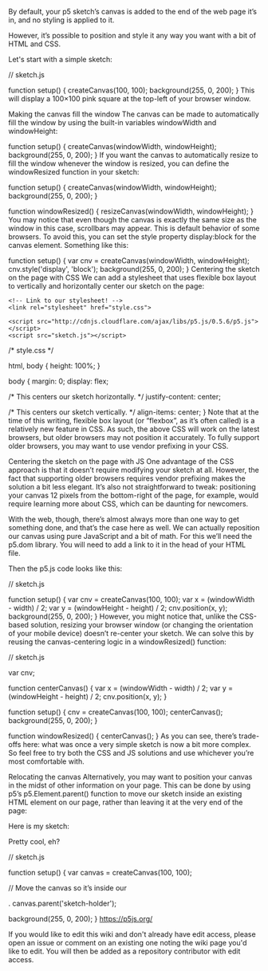 By default, your p5 sketch’s canvas is added to the end of the web page it’s in, and no styling is applied to it.

However, it’s possible to position and style it any way you want with a bit of HTML and CSS.

Let's start with a simple sketch:

<html>
  <head>
    <title>My Sketch</title>
    <script src="http://cdnjs.cloudflare.com/ajax/libs/p5.js/0.5.6/p5.js"></script>
    <script src="sketch.js"></script>
  </head>
  <body>
  </body>
</html>
// sketch.js

function setup() {
  createCanvas(100, 100);
  background(255, 0, 200);
}
This will display a 100×100 pink square at the top-left of your browser window.

Making the canvas fill the window
The canvas can be made to automatically fill the window by using the built-in variables windowWidth and windowHeight:

function setup() {
  createCanvas(windowWidth, windowHeight);
  background(255, 0, 200);
}
If you want the canvas to automatically resize to fill the window whenever the window is resized, you can define the windowResized function in your sketch:

function setup() {
  createCanvas(windowWidth, windowHeight);
  background(255, 0, 200);
}

function windowResized() {
  resizeCanvas(windowWidth, windowHeight);
}
You may notice that even though the canvas is exactly the same size as the window in this case, scrollbars may appear. This is default behavior of some browsers. To avoid this, you can set the style property display:block for the canvas element. Something like this:

function setup() {
  var cnv = createCanvas(windowWidth, windowHeight);
  cnv.style('display', 'block');
  background(255, 0, 200);
}
Centering the sketch on the page with CSS
We can add a stylesheet that uses flexible box layout to vertically and horizontally center our sketch on the page:

<html>
  <head>
    <title>My Sketch</title>

    <!-- Link to our stylesheet! -->
    <link rel="stylesheet" href="style.css">

    <script src="http://cdnjs.cloudflare.com/ajax/libs/p5.js/0.5.6/p5.js"></script>
    <script src="sketch.js"></script>
  </head>
  <body>
  </body>
</html>
/* style.css */

html, body {
  height: 100%;
}

body {
  margin: 0;
  display: flex;

  /* This centers our sketch horizontally. */
  justify-content: center;

  /* This centers our sketch vertically. */
  align-items: center;
}
Note that at the time of this writing, flexible box layout (or “flexbox”, as it’s often called) is a relatively new feature in CSS. As such, the above CSS will work on the latest browsers, but older browsers may not position it accurately. To fully support older browsers, you may want to use vendor prefixing in your CSS.

Centering the sketch on the page with JS
One advantage of the CSS approach is that it doesn’t require modifying your sketch at all. However, the fact that supporting older browsers requires vendor prefixing makes the solution a bit less elegant. It’s also not straightforward to tweak: positioning your canvas 12 pixels from the bottom-right of the page, for example, would require learning more about CSS, which can be daunting for newcomers.

With the web, though, there’s almost always more than one way to get something done, and that’s the case here as well. We can actually reposition our canvas using pure JavaScript and a bit of math. For this we’ll need the p5.dom library. You will need to add a link to it in the head of your HTML file.

<html>
  <head>
    <title>My Sketch</title>
    <script src="http://cdnjs.cloudflare.com/ajax/libs/p5.js/0.5.6/p5.js"></script>
    <script src="http://cdnjs.cloudflare.com/ajax/libs/p5.js/0.5.6/addons/p5.dom.js"></script>
    <script src="sketch.js"></script>
  </head>
  <body>
  </body>
</html>
Then the p5.js code looks like this:

// sketch.js

function setup() {
  var cnv = createCanvas(100, 100);
  var x = (windowWidth - width) / 2;
  var y = (windowHeight - height) / 2;
  cnv.position(x, y);
  background(255, 0, 200);
}
However, you might notice that, unlike the CSS-based solution, resizing your browser window (or changing the orientation of your mobile device) doesn’t re-center your sketch. We can solve this by reusing the canvas-centering logic in a windowResized() function:

// sketch.js

var cnv;

function centerCanvas() {
  var x = (windowWidth - width) / 2;
  var y = (windowHeight - height) / 2;
  cnv.position(x, y);
}

function setup() {
  cnv = createCanvas(100, 100);
  centerCanvas();
  background(255, 0, 200);
}

function windowResized() {
  centerCanvas();
}
As you can see, there’s trade-offs here: what was once a very simple sketch is now a bit more complex. So feel free to try both the CSS and JS solutions and use whichever you’re most comfortable with.

Relocating the canvas
Alternatively, you may want to position your canvas in the midst of other information on your page. This can be done by using p5’s p5.Element.parent() function to move our sketch inside an existing HTML element on our page, rather than leaving it at the very end of the page:

<html>
  <head>
    <title>My Sketch</title>
    <script src="http://cdnjs.cloudflare.com/ajax/libs/p5.js/0.5.6/p5.js"></script>
    <script src="sketch.js"></script>
  </head>
  <body>
    <p>Here is my sketch:</p>
    <div id="sketch-holder">
      <!-- Our sketch will go here! -->
    </div>
    <p>Pretty cool, eh?</p>
  </body>
</html>
// sketch.js

function setup() {
  var canvas = createCanvas(100, 100);
 
  // Move the canvas so it’s inside our <div id="sketch-holder">.
  canvas.parent('sketch-holder');

  background(255, 0, 200);
}
https://p5js.org/

If you would like to edit this wiki and don't already have edit access, please open an issue or comment on an existing one noting the wiki page you'd like to edit. You will then be added as a repository contributor with edit access.

